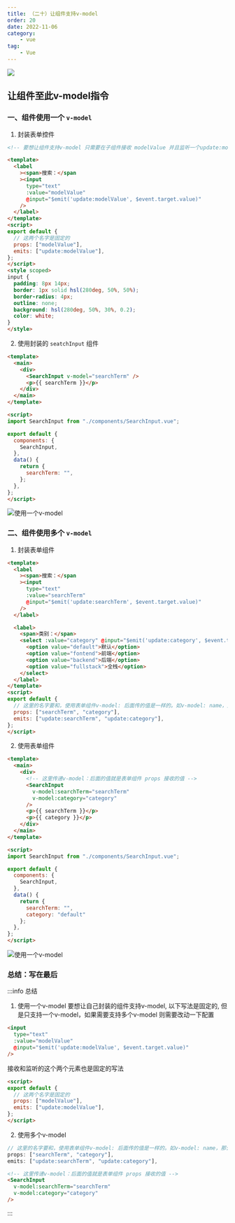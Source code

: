 ```yaml
---
title: （二十）让组件支持v-model
order: 20
date: 2022-11-06
category:
    - vue
tag: 
    - Vue
---
```


![](https://image.zswei.xyz/img/202211121813358.webp)

## 让组件至此v-model指令

### 一、组件使用一个 `v-model`
1. 封装表单控件
```html
<!-- 要想让组件支持v-model 只需要在子组件接收 modelValue 并且监听一个update:modelValue 的属性就可以给组件使用v-model了 -->

<template>
  <label
    ><span>搜索：</span
    ><input
      type="text"
      :value="modelValue"
      @input="$emit('update:modelValue', $event.target.value)"
    />
  </label>
</template>
<script>
export default {
  // 这两个名字是固定的
  props: ["modelValue"],
  emits: ["update:modelValue"],
};
</script>
<style scoped>
input {
  padding: 8px 14px;
  border: 1px solid hsl(280deg, 50%, 50%);
  border-radius: 4px;
  outline: none;
  background: hsl(280deg, 50%, 30%, 0.2);
  color: white;
}
</style>

```

2. 使用封装的 `seatchInput` 组件
```html
<template>
  <main>
    <div>
      <SearchInput v-model="searchTerm" />
      <p>{{ searchTerm }}</p>
    </div>
  </main>
</template>

<script>
import SearchInput from "./components/SearchInput.vue";

export default {
  components: {
    SearchInput,
  },
  data() {
    return {
      searchTerm: "",
    };
  },
};
</script>
```

![使用一个v-model](https://image.zswei.xyz/img/vue-20-1.png)

### 二、组件使用多个 `v-model`
1. 封装表单组件
```html
<template>
  <label
    ><span>搜索：</span
    ><input
      type="text"
      :value="searchTerm"
      @input="$emit('update:searchTerm', $event.target.value)"
    />
  </label>

  <label>
    <span>类别：</span>
    <select :value="category" @input="$emit('update:category', $event.target.value)">
      <option value="default">默认</option>
      <option value="fontend">前端</option>
      <option value="backend">后端</option>
      <option value="fullstack">全栈</option>
    </select>
  </label>
</template>
<script>
export default {
  // 这里的名字要和，使用表单组件v-model: 后面传的值是一样的。如v-model: name，那么props接收就要接收 name ，监听就是update:name
  props: ["searchTerm", "category"],
  emits: ["update:searchTerm", "update:category"],
};
</script>
```
2. 使用表单组件
```html
<template>
  <main>
    <div>
      <!-- 这里传递v-model：后面的值就是表单组件 props 接收的值 -->
      <SearchInput 
        v-model:searchTerm="searchTerm"
        v-model:category="category"
      />
      <p>{{ searchTerm }}</p>
      <p>{{ category }}</p>
    </div>
  </main>
</template>

<script>
import SearchInput from "./components/SearchInput.vue";

export default {
  components: {
    SearchInput,
  },
  data() {
    return {
      searchTerm: "",
      category: "default"
    };
  },
};
</script>
```

![使用一个v-model](https://image.zswei.xyz/img/vue%20-20-2.png)


### 总结：写在最后
:::info 总结
1. 使用一个v-model
要想让自己封装的组件支持v-model, 以下写法是固定的, 但是只支持一个v-model，如果需要支持多个v-model 则需要改动一下配置
```html
<input
  type="text"
  :value="modelValue"
  @input="$emit('update:modelValue', $event.target.value)"
/>
```

接收和监听的这个两个元素也是固定的写法
```html
<script>
export default {
  // 这两个名字是固定的
  props: ["modelValue"],
  emits: ["update:modelValue"],
};
</script>
```

2. 使用多个v-model
```js
// 这里的名字要和，使用表单组件v-model: 后面传的值是一样的。如v-model: name，那么props接收就要接收 name ，监听就是update:name
props: ["searchTerm", "category"],
emits: ["update:searchTerm", "update:category"],
```

```html
<!-- 这里传递v-model：后面的值就是表单组件 props 接收的值 -->
<SearchInput 
  v-model:searchTerm="searchTerm"
  v-model:category="category"
/>
```
:::